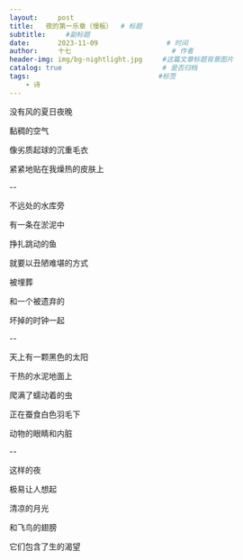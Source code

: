 ```yaml
---
layout:     post                       
title:   夜的第一乐章（慢板）  # 标题
subtitle:     #副标题
date:       2023-11-09                 # 时间
author:     十七                         # 作者
header-img: img/bg-nightlight.jpg     #这篇文章标题背景图片
catalog: true                         # 是否归档
tags:                                #标签
    - 诗
---
```

没有风的夏日夜晚

黏稠的空气

像劣质起球的沉重毛衣

紧紧地贴在我燥热的皮肤上

--

不远处的水库旁

有一条在淤泥中

挣扎跳动的鱼

就要以丑陋难堪的方式

被埋葬

和一个被遗弃的

坏掉的时钟一起

--

天上有一颗黑色的太阳

干热的水泥地面上

爬满了蠕动着的虫

正在蚕食白色羽毛下

动物的眼睛和内脏

--

这样的夜

极易让人想起

清凉的月光

和飞鸟的翅膀

它们包含了生的渴望
